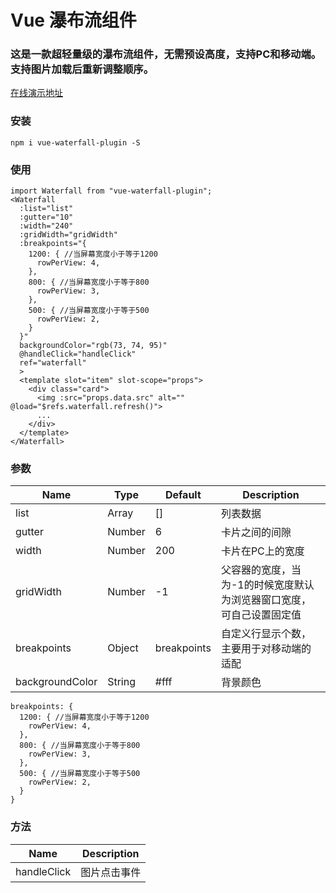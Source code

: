 # Vue 瀑布流组件

### 这是一款超轻量级的瀑布流组件，无需预设高度，支持PC和移动端。支持图片加载后重新调整顺序。

[在线演示地址](https://heikaimu.github.io/vue-waterfall-plugin/dist/index.html#/)

### 安装
```
npm i vue-waterfall-plugin -S
```

### 使用
```
import Waterfall from "vue-waterfall-plugin";
<Waterfall 
  :list="list" 
  :gutter="10" 
  :width="240" 
  :gridWidth="gridWidth"
  :breakpoints="{
    1200: { //当屏幕宽度小于等于1200
      rowPerView: 4,
    },
    800: { //当屏幕宽度小于等于800
      rowPerView: 3,
    },
    500: { //当屏幕宽度小于等于500
      rowPerView: 2,
    }
  }"
  backgroundColor="rgb(73, 74, 95)" 
  @handleClick="handleClick" 
  ref="waterfall"
  >
  <template slot="item" slot-scope="props">
    <div class="card">
      <img :src="props.data.src" alt="" @load="$refs.waterfall.refresh()">
      ...
    </div>
  </template>
</Waterfall>
```

### 参数
| Name             | Type    | Default   | Description           |
| ---------------- | ------- | --------- | --------------------- |
| list             | Array   | []        | 列表数据            |
| gutter           | Number  | 6         | 卡片之间的间隙 |
| width            | Number  | 200       | 卡片在PC上的宽度     |
| gridWidth        | Number  | -1        | 父容器的宽度，当为-1的时候宽度默认为浏览器窗口宽度，可自己设置固定值 |
| breakpoints      | Object  |breakpoints| 自定义行显示个数，主要用于对移动端的适配 |
| backgroundColor  | String  | #fff      | 背景颜色 |
```
breakpoints: {
  1200: { //当屏幕宽度小于等于1200
    rowPerView: 4,
  },
  800: { //当屏幕宽度小于等于800
    rowPerView: 3,
  },
  500: { //当屏幕宽度小于等于500
    rowPerView: 2,
  }
}
```

### 方法
| Name             | Description           |
| ---------------- | --------------------- |
| handleClick      | 图片点击事件            |

